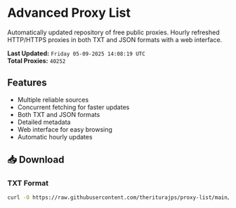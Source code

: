 # Advanced Proxy List

Automatically updated repository of free public proxies. Hourly refreshed HTTP/HTTPS proxies in both TXT and JSON formats with a web interface.

**Last Updated:** `Friday 05-09-2025 14:08:19 UTC`  
**Total Proxies:** `40252`

## Features
- Multiple reliable sources
- Concurrent fetching for faster updates
- Both TXT and JSON formats
- Detailed metadata
- Web interface for easy browsing
- Automatic hourly updates

## 📥 Download

### TXT Format
```bash
curl -O https://raw.githubusercontent.com/theriturajps/proxy-list/main/proxies.txt